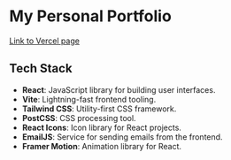 # My Personal Portfolio

[Link to Vercel page](https://personal-porfolio-i8rsoxgvo-andrew-weavers-projects-a11c51f1.vercel.app/)

##

## Tech Stack

- **React**: JavaScript library for building user interfaces.
- **Vite**: Lightning-fast frontend tooling.
- **Tailwind CSS**: Utility-first CSS framework.
- **PostCSS**: CSS processing tool.
- **React Icons**: Icon library for React projects.
- **EmailJS**: Service for sending emails from the frontend.
- **Framer Motion**: Animation library for React.
